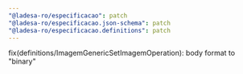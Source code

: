 ```yaml
---
"@ladesa-ro/especificacao": patch
"@ladesa-ro/especificacao.json-schema": patch
"@ladesa-ro/especificacao.definitions": patch
---
```


fix(definitions/ImagemGenericSetImagemOperation): body format to "binary"
